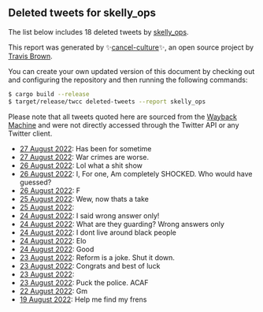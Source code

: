 ## Deleted tweets for skelly_ops

The list below includes 18 deleted tweets by
[skelly_ops](https://twitter.com/skelly_ops).



This report was generated by ✨[cancel-culture](https://github.com/travisbrown/cancel-culture)✨,
an open source project by [Travis Brown](https://twitter.com/travisbrown).

You can create your own updated version of this document by checking out and configuring the
repository and then running the following commands:

```bash
$ cargo build --release
$ target/release/twcc deleted-tweets --report skelly_ops
```

Please note that all tweets quoted here are sourced from the
[Wayback Machine](https://web.archive.org) and were not directly accessed through the Twitter API or
any Twitter client.

* [27 August 2022](https://web.archive.org/web/20220827005422/https://twitter.com/skelly_ops/status/1563328888603758592): Has been for sometime <!--1563328888603758592-->
* [27 August 2022](https://web.archive.org/web/20220827034203/https://twitter.com/skelly_ops/status/1563324733608697861): War crimes are worse. <!--1563324733608697861-->
* [26 August 2022](https://web.archive.org/web/20220826144831/https://twitter.com/skelly_ops/status/1563176332774715392): Lol what a shit show <!--1563176332774715392-->
* [26 August 2022](https://web.archive.org/web/20220826105948/https://twitter.com/skelly_ops/status/1563110091951603713): I, For one, Am completely SHOCKED. Who would have guessed? <!--1563110091951603713-->
* [26 August 2022](https://web.archive.org/web/20220826062753/https://twitter.com/skelly_ops/status/1562972847148253187): F <!--1562972847148253187-->
* [25 August 2022](https://web.archive.org/web/20220826001237/https://twitter.com/skelly_ops/status/1562833626727088129): Wew, now thats a take <!--1562833626727088129-->
* [25 August 2022](https://web.archive.org/web/20220825155452/https://twitter.com/skelly_ops/status/1562618798393655296):  <!--1562618798393655296-->
* [24 August 2022](https://web.archive.org/web/20220824235817/https://twitter.com/skelly_ops/status/1562584456480706560): I said wrong answer only! <!--1562584456480706560-->
* [24 August 2022](https://web.archive.org/web/20220824233115/https://twitter.com/skelly_ops/status/1562583085853835266): What are they guarding? Wrong answers only <!--1562583085853835266-->
* [24 August 2022](https://web.archive.org/web/20220824231219/https://twitter.com/skelly_ops/status/1562578125124296704): I dont live around black people <!--1562578125124296704-->
* [24 August 2022](https://web.archive.org/web/20220826010048/https://twitter.com/skelly_ops/status/1562537124775112707): Elo <!--1562537124775112707-->
* [24 August 2022](https://web.archive.org/web/20220824111348/https://twitter.com/skelly_ops/status/1562374696104067072): Good <!--1562374696104067072-->
* [23 August 2022](https://web.archive.org/web/20220823230801/https://twitter.com/skelly_ops/status/1562214778449412096): Reform is a joke. Shut it down. <!--1562214778449412096-->
* [23 August 2022](https://web.archive.org/web/20220824090416/https://twitter.com/skelly_ops/status/1562214288441458697): Congrats and best of luck <!--1562214288441458697-->
* [23 August 2022](https://web.archive.org/web/20220824012825/https://twitter.com/skelly_ops/status/1562202840428605444):  <!--1562202840428605444-->
* [23 August 2022](https://web.archive.org/web/20220823111327/https://twitter.com/skelly_ops/status/1561871768930992130): Puck the police. ACAF <!--1561871768930992130-->
* [22 August 2022](https://web.archive.org/web/20220822123112/https://twitter.com/skelly_ops/status/1561663256850210817): Gm <!--1561663256850210817-->
* [19 August 2022](https://web.archive.org/web/20220819131340/https://twitter.com/skelly_ops/status/1560615834757873666): Help me find my frens <!--1560615834757873666-->
